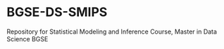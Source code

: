 # BGSE-DS-SMIPS
Repository for Statistical Modeling and Inference Course, Master in Data Science BGSE
